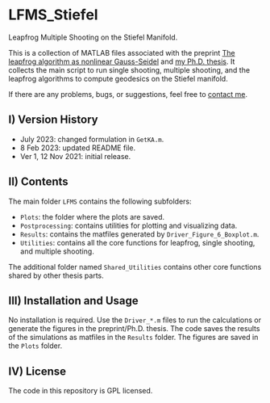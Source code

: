 # LFMS_Stiefel
Leapfrog Multiple Shooting on the Stiefel Manifold.

This is a collection of MATLAB files associated with the preprint
[The leapfrog algorithm as nonlinear Gauss-Seidel](https://arxiv.org/abs/2010.14137v3)
and [my Ph.D. thesis](https://archive-ouverte.unige.ch/unige:146438).
It collects the main script to run single shooting, multiple shooting, and the leapfrog algorithms to compute geodesics on the Stiefel manifold.

If there are any problems, bugs, or suggestions, feel free to [contact me](mailto:msutti@ncts.tw).


## I) Version History

- July 2023: changed formulation in `GetKA.m`.
- 8 Feb 2023: updated README file.
- Ver 1, 12 Nov 2021: initial release.


## II) Contents

The main folder `LFMS` contains the following subfolders:

- `Plots`: the folder where the plots are saved.
- `Postprocessing`: contains utilities for plotting and visualizing data.
- `Results`: contains the matfiles generated by `Driver_Figure_6_Boxplot.m`.
- `Utilities`: contains all the core functions for leapfrog, single shooting, and multiple shooting.

The additional folder named `Shared_Utilities` contains other core functions shared by other thesis parts.


## III) Installation and Usage

No installation is required. Use the `Driver_*.m` files to run the calculations or generate the figures in the preprint/Ph.D. thesis.
The code saves the results of the simulations as matfiles in the `Results` folder. 
The figures are saved in the `Plots` folder.


## IV) License

The code in this repository is GPL licensed.
